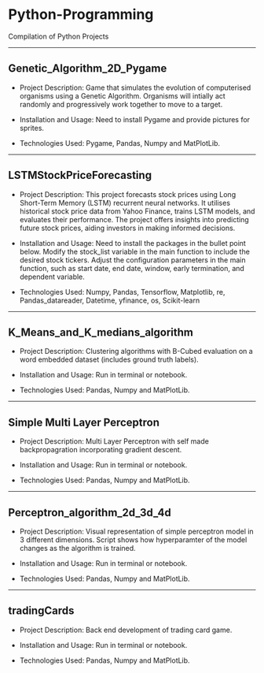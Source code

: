 # Python-Programming
Compilation of Python Projects

----------------------------
Genetic_Algorithm_2D_Pygame
----------------------------
* Project Description: Game that simulates the evolution of computerised organisms using a Genetic Algorithm. Organisms will intially act randomly and progressively work together to move to a target.

* Installation and Usage: Need to install Pygame and provide pictures for sprites.
  
* Technologies Used: Pygame, Pandas, Numpy and MatPlotLib.

----------------------------
LSTMStockPriceForecasting
----------------------------
* Project Description: This project forecasts stock prices using Long Short-Term Memory (LSTM) recurrent neural networks. It utilises historical stock price data from Yahoo Finance, trains LSTM models, and evaluates their performance. The project offers insights into predicting future stock prices, aiding investors in making informed decisions.

* Installation and Usage: Need to install the packages in the bullet point below. Modify the stock_list variable in the main function to include the desired stock tickers. Adjust the configuration parameters in the main function, such as start date, end date, window, early termination, and dependent variable.
  
* Technologies Used: Numpy, Pandas, Tensorflow, Matplotlib, re, Pandas_datareader, Datetime, yfinance, os, Scikit-learn

--------------------------------
K_Means_and_K_medians_algorithm
--------------------------------
* Project Description: Clustering algorithms with B-Cubed evaluation on a word embedded dataset (includes ground truth labels).

* Installation and Usage: Run in terminal or notebook.
  
* Technologies Used: Pandas, Numpy and MatPlotLib.

---------------------------------------
Simple Multi Layer Perceptron
---------------------------------------
* Project Description: Multi Layer Perceptron with self made backpropagration incorporating gradient descent.

* Installation and Usage: Run in terminal or notebook.
  
* Technologies Used: Pandas, Numpy and MatPlotLib.

---------------------------------------
Perceptron_algorithm_2d_3d_4d
---------------------------------------
* Project Description: Visual representation of simple perceptron model in 3 different dimensions. Script shows how hyperparamter of the model changes as the algorithm is trained.

* Installation and Usage: Run in terminal or notebook.
  
* Technologies Used: Pandas, Numpy and MatPlotLib.

---------------------------------------
tradingCards
---------------------------------------
* Project Description: Back end development of trading card game.

* Installation and Usage: Run in terminal or notebook.
  
* Technologies Used: Pandas, Numpy and MatPlotLib.

